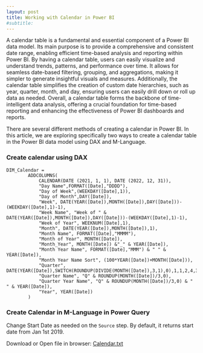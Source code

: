 ```yaml
---
layout: post
title: Working with Calendar in Power BI
#subtitle:
---
```


A calendar table is a fundamental and essential component of a Power BI data model. Its main purpose is to provide a comprehensive and consistent date range, enabling efficient time-based analysis and reporting within Power BI. By having a calendar table, users can easily visualize and understand trends, patterns, and performance over time. It allows for seamless date-based filtering, grouping, and aggregations, making it simpler to generate insightful visuals and measures. Additionally, the calendar table simplifies the creation of custom date hierarchies, such as year, quarter, month, and day, ensuring users can easily drill down or roll up data as needed. Overall, a calendar table forms the backbone of time-intelligent data analysis, offering a crucial foundation for time-based reporting and enhancing the effectiveness of Power BI dashboards and reports.

There are several different methods of creating a calendar in Power BI. In this article, we are exploring specifically two ways to create a calendar table in the Power BI data model using DAX and M-Language.
 

### **Create calendar using DAX**
```
DIM_Calendar = 
	    ADDCOLUMNS(
	        CALENDAR(DATE (2021, 1, 1), DATE (2022, 12, 31)),
	        "Day Name",FORMAT([Date],"DDDD"),
	        "Day of Week",(WEEKDAY([Date],1)),
	        "Day of Month",DAY([Date]),
	        "Week", DATE(YEAR([Date]),MONTH([Date]),DAY([Date]))-(WEEKDAY([Date],1)-1),
	        "Week Name", "Week of " & DATE(YEAR([Date]),MONTH([Date]),DAY([Date]))-(WEEKDAY([Date],1)-1),
	        "Week of Year", WEEKNUM([Date],1),
	        "Month", DATE(YEAR([Date]),MONTH([Date]),1),
	        "Month Name", FORMAT([Date],"MMMM"),
	        "Month of Year", MONTH([Date]),
	        "Month_Year", MONTH([Date]) &"_" & YEAR([Date]),
	        "Month Year Name", FORMAT([Date],"MMM") & " " & YEAR([Date]),
	        "Month Year Name Sort", (100*YEAR([Date])+MONTH([Date])),
	        "Quarter", DATE(YEAR([Date]),SWITCH(ROUNDUP(DIVIDE(MONTH([Date]),3,1),0),1,1,2,4,3,7,4,10),1),
	        "Quarter Name", "Q" & ROUNDUP(MONTH([Date])/3,0),
	        "Quarter Year Name", "Q" & ROUNDUP(MONTH([Date])/3,0) & " " & YEAR([Date]),
	        "Year", YEAR([Date])
	    )
```
### **Create Calendar in M-Language in Power Query**
Change Start Date as needed on the `Source` step. By default, it returns start date from Jan 1st 2019. 

Download or Open file in browser: [Calendar.txt](https://raw.githubusercontent.com/MishraSubash/MishraSubash.github.io/main/support/Calendar%20in%20M-Languge%20for%20PQ.txt)

